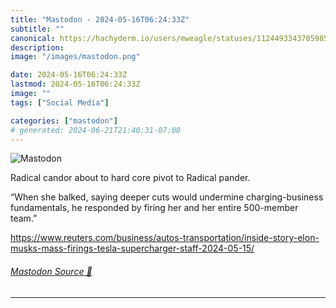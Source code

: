 ```yaml
---
title: "Mastodon - 2024-05-16T06:24:33Z"
subtitle: ""
canonical: https://hachyderm.io/users/mweagle/statuses/112449334370598504
description:
image: "/images/mastodon.png"

date: 2024-05-16T06:24:33Z
lastmod: 2024-05-16T06:24:33Z
image: ""
tags: ["Social Media"]

categories: ["mastodon"]
# generated: 2024-06-21T21:40:31-07:00
---
```

![Mastodon](/images/mastodon.png)

<p>Radical candor about to hard core pivot to Radical pander. </p><p>“When she balked, saying deeper cuts would undermine charging-business fundamentals, he responded by firing her and her entire 500-member team.”</p><p><a href="https://www.reuters.com/business/autos-transportation/inside-story-elon-musks-mass-firings-tesla-supercharger-staff-2024-05-15/" target="_blank" rel="nofollow noopener noreferrer" translate="no"><span class="invisible">https://www.</span><span class="ellipsis">reuters.com/business/autos-tra</span><span class="invisible">nsportation/inside-story-elon-musks-mass-firings-tesla-supercharger-staff-2024-05-15/</span></a></p>


###### [Mastodon Source 🐘](https://hachyderm.io/@mweagle/112449334370598504)

___
